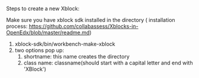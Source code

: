Steps to create a new Xblock:


Make sure you have xblock sdk installed in the directory ( installation process: https://github.com/collabassess/Xblocks-in-OpenEdx/blob/master/readme.md)

1. xblock-sdk/bin/workbench-make-xblock
2. two options pop up:
    1. shortname: this name creates the directory
    2. class name: classname(should start with a capital letter and end with 'XBlock')
    

  
  
